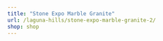 ```yaml
---
title: "Stone Expo Marble Granite"
url: /laguna-hills/stone-expo-marble-granite-2/
shop: shop
---
```

